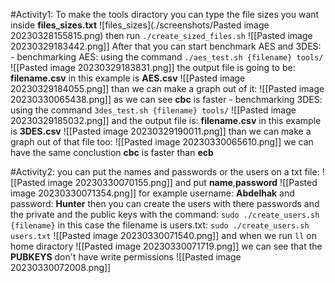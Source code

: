 #Activity1:
	To make the tools diractory you can type the file sizes you want inside **files_sizes.txt** 
	![files_sizes](./screenshots/Pasted image 20230328155815.png)
	then run `./create_sized_files.sh` 
	![[Pasted image 20230329183442.png]]
	After that you can start benchmark AES and 3DES:
		- benchmarking AES: 
			using the command `./aes_test.sh {filename} tools/`
			![[Pasted image 20230329183831.png]]
			the output file is going to be: **filename.csv**
			in this example is **AES.csv** ![[Pasted image 20230329184055.png]]
			than we can make a graph out of it:
			![[Pasted image 20230330065438.png]]
			as we can see **cbc** is faster
		- benchmarking 3DES:
			using the command `3des_test.sh {filename} tools/`
			![[Pasted image 20230329185032.png]]
			and the output file is: **filename.csv** 
			in this example is **3DES.csv**
			![[Pasted image 20230329190011.png]]
			than we can make a graph out of that file too:
			![[Pasted image 20230330065610.png]]
			we can have the same conclustion **cbc** is faster than **ecb** 

#Activity2:
	you can put the names and passwords or the users on a txt file: 
	![[Pasted image 20230330070155.png]]
	and put **name**,**password** 
	![[Pasted image 20230330071354.png]]
	for example username: **Abdelhak** and password: **Hunter**
	then you can create the users with there passwords and the private and the public keys with the command: 
	`sudo ./create_users.sh {filename}`
	in this case the filename is users.txt: 
	`sudo ./create_users.sh users.txt` 
	![[Pasted image 20230330071540.png]]
	and when we run `ll` on home diractory
	![[Pasted image 20230330071719.png]]
	we can see that the **PUBKEYS** don't have write permissions
	![[Pasted image 20230330072008.png]]
	

